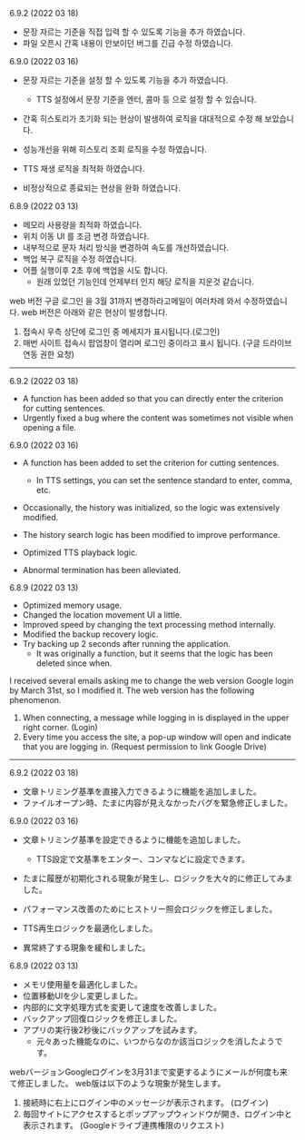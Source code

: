 6.9.2 (2022 03 18)
- 문장 자르는 기준을 직접 입력 할 수 있도록 기능을 추가 하였습니다.
- 파일 오픈시 간혹 내용이 안보이던 버그를 긴급 수정 하였습니다.

6.9.0 (2022 03 16)
- 문장 자르는 기준을 설정 할 수 있도록 기능을 추가 하였습니다. 
  * TTS 설정에서 문장 기준을 엔터, 콤마 등 으로 설정 할 수 있습니다. 
  
- 간혹 히스토리가 초기화 되는 현상이 발생하여 로직을 대대적으로 수정 해 보았습니다. 

- 성능개선을 위해 히스토리 조회 로직을 수정 하였습니다. 
- TTS 재생 로직을 최적화 하였습니다. 
- 비정상적으로 종료되는 현상을 완화 하였습니다. 

6.8.9 (2022 03 13)
- 메모리 사용량을 최적화 하였습니다. 
- 위치 이동 UI 를 조금 변경 하였습니다. 
- 내부적으로 문자 처리 방식을 변경하여 속도를 개선하였습니다. 
- 백업 복구 로직을 수정 하였습니다. 
- 어플 실행이후 2초 후에 백업을 시도 합니다. 
  * 원래 있었던 기능인데 언제부터 인지 해당 로직을 지운것 같습니다. 

web 버전 구글 로그인 을 3월 31까지 변경하라고메일이 여러차례 와서 수정하였습니다. 
web 버전은 아래와 같은 현상이 발생합니다. 

1. 접속시 우측 상단에 로그인 중 메세지가 표시됩니다.(로그인)
2. 매번 사이트 접속시 팝업창이 열리며 로그인 중이라고 표시 됩니다. (구글 드라이브 연동 권한 요청)

---
6.9.2 (2022 03 18)
- A function has been added so that you can directly enter the criterion for cutting sentences.
- Urgently fixed a bug where the content was sometimes not visible when opening a file.

6.9.0 (2022 03 16)
- A function has been added to set the criterion for cutting sentences.
   * In TTS settings, you can set the sentence standard to enter, comma, etc.
  
- Occasionally, the history was initialized, so the logic was extensively modified.

- The history search logic has been modified to improve performance.
- Optimized TTS playback logic.
- Abnormal termination has been alleviated.


6.8.9 (2022 03 13)
- Optimized memory usage.
- Changed the location movement UI a little.
- Improved speed by changing the text processing method internally.
- Modified the backup recovery logic.
- Try backing up 2 seconds after running the application.
   * It was originally a function, but it seems that the logic has been deleted since when.

I received several emails asking me to change the web version Google login by March 31st, so I modified it.
The web version has the following phenomenon.

1. When connecting, a message while logging in is displayed in the upper right corner. (Login)
2. Every time you access the site, a pop-up window will open and indicate that you are logging in. (Request permission to link Google Drive)



---
6.9.2 (2022 03 18)
- 文章トリミング基準を直接入力できるように機能を追加しました。
- ファイルオープン時、たまに内容が見えなかったバグを緊急修正しました。

6.9.0 (2022 03 16)
- 文章トリミング基準を設定できるように機能を追加しました。
   * TTS設定で文基準をエンター、コンマなどに設定できます。
  
- たまに履歴が初期化される現象が発生し、ロジックを大々的に修正してみました。

- パフォーマンス改善のためにヒストリー照会ロジックを修正しました。
- TTS再生ロジックを最適化しました。
- 異常終了する現象を緩和しました。


6.8.9 (2022 03 13)
- メモリ使用量を最適化しました。
- 位置移動UIを少し変更しました。
- 内部的に文字処理方式を変更して速度を改善しました。
- バックアップ回復ロジックを修正しました。
- アプリの実行後2秒後にバックアップを試みます。
   * 元々あった機能なのに、いつからなのか該当ロジックを消したようです。

webバージョンGoogleログインを3月31まで変更するようにメールが何度も来て修正しました。
web版は以下のような現象が発生します。

1. 接続時に右上にログイン中のメッセージが表示されます。 (ログイン)
2. 毎回サイトにアクセスするとポップアップウィンドウが開き、ログイン中と表示されます。 (Googleドライブ連携権限のリクエスト)
